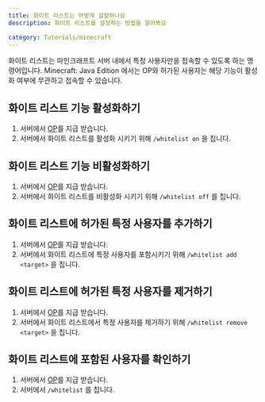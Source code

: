 ```yaml
---
title: 화이트 리스트는 어떻게 설정하나요
description: 화이트 리스트를 설정하는 방법을 알아봐요

category: Tutorials/minecraft
---
```


화이트 리스트는 마인크래프트 서버 내에서 특정 사용자만을 접속할 수 있도록 하는 명령어입니다.
Minecraft: Java Edition 에서는 OP와 허가된 사용자는 해당 기능이 활성화 여부에 무관하고 접속할 수 있습니다.

## 화이트 리스트 기능 활성화하기
1. 서버에서 [OP](tutorials/minecraft/what-is-op-meaning)를 지급 받습니다.
2. 서버에서 화이트 리스트를 활성화 시키기 위해 `/whitelist on` 을 칩니다.

## 화이트 리스트 기능 비활성화하기
1. 서버에서 [OP](tutorials/minecraft/what-is-op-meaning)를 지급 받습니다.
2. 서버에서 화이트 리스트를 비활성화 시키기 위해 `/whitelist off` 를 칩니다. 

## 화이트 리스트에 허가된 특정 사용자를 추가하기
1. 서버에서 [OP](tutorials/minecraft/what-is-op-meaning)를 지급 받습니다.
2. 서버에서 화이트 리스트에 특정 사용자를 포함시키기 위해 `/whitelist add <target>` 을 칩니다.

## 화이트 리스트에 허가된 특정 사용자를 제거하기
1. 서버에서 [OP](tutorials/minecraft/what-is-op-meaning)를 지급 받습니다.
2. 서버에서 화이트 리스트에서 특정 사용자를 제거하기 위해 `/whitelist remove <target>` 을 칩니다.

## 화이트 리스트에 포함된 사용자를 확인하기
1. 서버에서 [OP](tutorials/minecraft/what-is-op-meaning)를 지급 받습니다.
2. 서버에서 `/whitelist` 를 칩니다.
